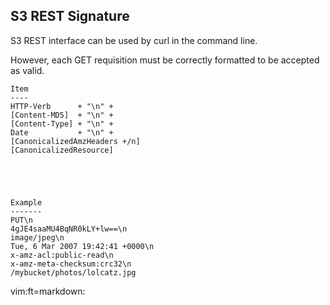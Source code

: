 
## S3 REST Signature ##

S3 REST interface can be used by curl in the command line.

However, each GET requisition must be correctly formatted to
be accepted as valid.


    Item
    ----
    HTTP-Verb      + "\n" +
    [Content-MD5]  + "\n" +
    [Content-Type] + "\n" +
    Date           + "\n" +
    [CanonicalizedAmzHeaders +/n]
    [CanonicalizedResource]





    Example
    -------
    PUT\n
    4gJE4saaMU4BqNR0kLY+lw==\n
    image/jpeg\n
    Tue, 6 Mar 2007 19:42:41 +0000\n
    x-amz-acl:public-read\n
    x-amz-meta-checksum:crc32\n
    /mybucket/photos/lolcatz.jpg




vim:ft=markdown:

